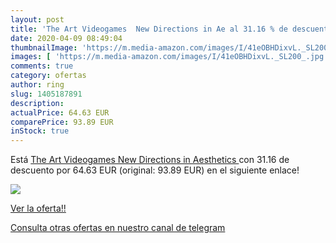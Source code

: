 ```yaml
---
layout: post
title: 'The Art Videogames  New Directions in Ae al 31.16 % de descuento'
date: 2020-04-09 08:49:04
thumbnailImage: 'https://m.media-amazon.com/images/I/41eOBHDixvL._SL200_.jpg'
images: [ 'https://m.media-amazon.com/images/I/41eOBHDixvL._SL200_.jpg' ]
comments: true
category: ofertas
author: ring
slug: 1405187891
description:
actualPrice: 64.63 EUR
comparePrice: 93.89 EUR
inStock: true
---
```


Está [The Art Videogames  New Directions in Aesthetics ](https://www.amazon.com/dp/1405187891/?tag=redken08-20) con 31.16 de descuento por 64.63 EUR (original: 93.89 EUR) en el siguiente enlace!

[![](https://m.media-amazon.com/images/I/41eOBHDixvL._SL200_.jpg)](https://www.amazon.com/dp/1405187891/?tag=redken08-20)

[Ver la oferta!!](https://www.amazon.com/dp/1405187891/?tag=redken08-20)

[Consulta otras ofertas en nuestro canal de telegram](https://t.me/s/ofertas25)
